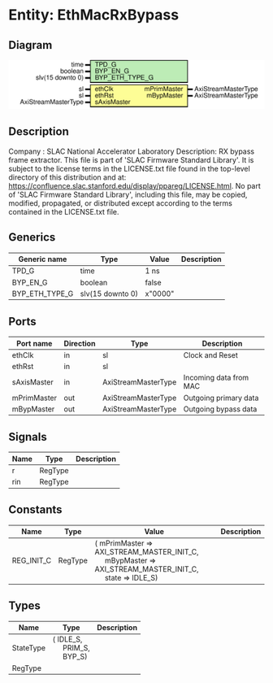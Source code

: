 # Entity: EthMacRxBypass

## Diagram

![Diagram](EthMacRxBypass.svg "Diagram")
## Description

Company    : SLAC National Accelerator Laboratory
Description: RX bypass frame extractor.
This file is part of 'SLAC Firmware Standard Library'.
It is subject to the license terms in the LICENSE.txt file found in the
top-level directory of this distribution and at:
   https://confluence.slac.stanford.edu/display/ppareg/LICENSE.html.
No part of 'SLAC Firmware Standard Library', including this file,
may be copied, modified, propagated, or distributed except according to
the terms contained in the LICENSE.txt file.
## Generics

| Generic name   | Type             | Value   | Description |
| -------------- | ---------------- | ------- | ----------- |
| TPD_G          | time             | 1 ns    |             |
| BYP_EN_G       | boolean          | false   |             |
| BYP_ETH_TYPE_G | slv(15 downto 0) | x"0000" |             |
## Ports

| Port name   | Direction | Type                | Description            |
| ----------- | --------- | ------------------- | ---------------------- |
| ethClk      | in        | sl                  | Clock and Reset        |
| ethRst      | in        | sl                  |                        |
| sAxisMaster | in        | AxiStreamMasterType | Incoming data from MAC |
| mPrimMaster | out       | AxiStreamMasterType | Outgoing primary data  |
| mBypMaster  | out       | AxiStreamMasterType | Outgoing bypass data   |
## Signals

| Name | Type    | Description |
| ---- | ------- | ----------- |
| r    | RegType |             |
| rin  | RegType |             |
## Constants

| Name       | Type    | Value                                                                                                                                                                                                 | Description |
| ---------- | ------- | ----------------------------------------------------------------------------------------------------------------------------------------------------------------------------------------------------- | ----------- |
| REG_INIT_C | RegType |  (       mPrimMaster => AXI_STREAM_MASTER_INIT_C,<br><span style="padding-left:20px">       mBypMaster  => AXI_STREAM_MASTER_INIT_C,<br><span style="padding-left:20px">       state       => IDLE_S) |             |
## Types

| Name      | Type                                                                                              | Description |
| --------- | ------------------------------------------------------------------------------------------------- | ----------- |
| StateType | ( IDLE_S,<br><span style="padding-left:20px"> PRIM_S,<br><span style="padding-left:20px"> BYP_S)  |             |
| RegType   |                                                                                                   |             |
